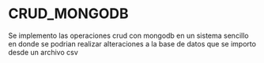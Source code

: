 # CRUD_MONGODB
Se implemento las operaciones crud con mongodb en un sistema sencillo en donde se podrian realizar alteraciones a la base de datos que se importo desde un archivo csv 
